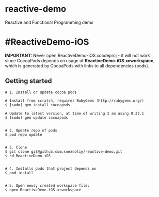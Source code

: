 reactive-demo
=============

Reactive and Functional Programming demo

#ReactiveDemo-iOS
=============

**IMPORTANT:** Never open ReactiveDemo-iOS.xcodeproj - it will not work since CocoaPods depends on usage of **ReactiveDemo-iOS.xcworkspace**, which is generated by CocoaPods with links to all dependencies (pods).

## Getting started
  
    # 1. Install or update cocoa pods

    # Install from scratch, requires RubyGems (http://rubygems.org/)
    $ [sudo] gem install cocoapods

    # Update to latest version, at time of writing I am using 0.33.1
    $ [sudo] gem update cocoapods


    # 2. Update repo of pods
    $ pod repo update


    # 3. Clone
    $ git clone git@github.com:snezdoliy/reactive-demo.git
    $ cd ReactiveDemo-iOS

    
    # 4. Installs pods that project depends on
    $ pod install


    # 5. Open newly created workspace file:
    $ open ReactiveDemo-iOS.xcworkspace

